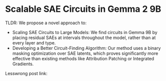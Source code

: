 # Scalable SAE Circuits in Gemma 2 9B

TLDR: 
We propose a novel approach to:

- Scaling SAE Circuits to Large Models: We find circuits in Gemma 9B by placing residual SAEs at intervals throughout the model, rather than at every layer and type.
- Developing a Better Circuit-Finding Algorithm: Our method uses a binary masking optimization over SAE latents, which proves significantly more effective than existing methods like Attribution Patching or Integrated Gradients.


Lesswrong post link: 
